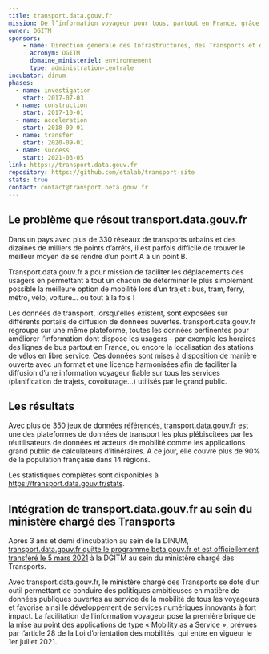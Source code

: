 ```yaml
---
title: transport.data.gouv.fr
mission: De l’information voyageur pour tous, partout en France, grâce à l’ouverture des données.
owner: DGITM
sponsors:
    - name: Direction generale des Infrastructures, des Transports et de la Mer
      acronym: DGITM
      domaine_ministeriel: environnement
      type: administration-centrale
incubator: dinum
phases:
  - name: investigation
    start: 2017-07-03
  - name: construction
    start: 2017-10-01
  - name: acceleration
    start: 2018-09-01
  - name: transfer
    start: 2020-09-01
  - name: success
    start: 2021-03-05
link: https://transport.data.gouv.fr
repository: https://github.com/etalab/transport-site
stats: true
contact: contact@transport.beta.gouv.fr
---
```


## Le problème que résout transport.data.gouv.fr

Dans un pays avec plus de 330 réseaux de transports urbains et des dizaines de milliers de points d’arrêts, il est parfois difficile de trouver le meilleur moyen de se rendre d’un point A à un point B. 

Transport.data.gouv.fr a pour mission de faciliter les déplacements des usagers en permettant à tout un chacun de déterminer le plus simplement possible la meilleure option de mobilité lors d’un trajet : bus, tram, ferry, métro, vélo, voiture… ou tout à la fois !

Les données de transport, lorsqu'elles existent, sont exposées sur différents portails de diffusion de données ouvertes. transport.data.gouv.fr regroupe sur une même plateforme, toutes les données pertinentes pour améliorer l’information dont dispose les usagers – par exemple les horaires des lignes de bus partout en France, ou encore la localisation des stations de vélos en libre service. Ces données sont mises à disposition de manière ouverte avec un format et une licence harmonisées afin de faciliter la diffusion d’une information voyageur fiable sur tous les services (planification de trajets, covoiturage…) utilisés par le grand public.

## Les résultats

Avec plus de 350 jeux de données référencés, transport.data.gouv.fr est une des plateformes de données de transport les plus plébiscitées par les réutilisateurs de données et acteurs de mobilité comme les applications grand public de calculateurs d’itinéraires. A ce jour, elle couvre plus de 90% de la population française dans 14 régions.

Les statistiques complètes sont disponibles à https://transport.data.gouv.fr/stats.

## Intégration de transport.data.gouv.fr au sein du ministère chargé des Transports

Après 3 ans et demi d'incubation au sein de la DINUM, [transport.data.gouv.fr quitte le programme beta.gouv.fr et est officiellement transféré le 5 mars 2021](https://www.ecologie.gouv.fr/transportdatagouvfr-lopen-data-au-service-tous-voyageurs-france) à la DGITM au sein du ministère chargé des Transports.

Avec transport.data.gouv.fr, le ministère chargé des Transports se dote d’un outil permettant de conduire des politiques ambitieuses en matière de données publiques ouvertes au service de la mobilité de tous les voyageurs et favorise ainsi le développement de services numériques innovants à fort impact. La facilitation de l’information voyageur pose la première brique de la mise au point des applications de type « Mobility as a Service », prévues par l’article 28 de la Loi d’orientation des mobilités, qui entre en vigueur le 1er juillet 2021.



